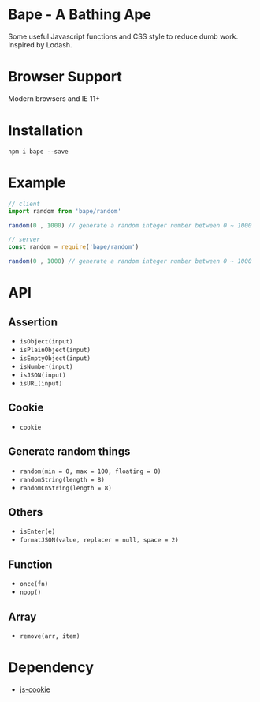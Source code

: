 # Bape - A Bathing Ape
Some useful Javascript functions and CSS style to reduce  dumb work.  
Inspired by Lodash.

# Browser Support
Modern browsers and IE 11+

# Installation
`npm i bape --save`

# Example
```js
// client
import random from 'bape/random'

random(0 , 1000) // generate a random integer number between 0 ~ 1000
```

```js
// server
const random = require('bape/random')

random(0 , 1000) // generate a random integer number between 0 ~ 1000
```

# API

## Assertion
* `isObject(input)`
* `isPlainObject(input)`
* `isEmptyObject(input)`
* `isNumber(input)`
* `isJSON(input)`
* `isURL(input)`

## Cookie
* `cookie`
  
## Generate random things
* `random(min = 0, max = 100, floating = 0)`
* `randomString(length = 8)`
* `randomCnString(length = 8)`

## Others
* `isEnter(e)`
* `formatJSON(value, replacer = null, space = 2)`

## Function
* `once(fn)`
* `noop()`

## Array
* `remove(arr, item)`

# Dependency
* [js-cookie](https://github.com/js-cookie/js-cookie)
